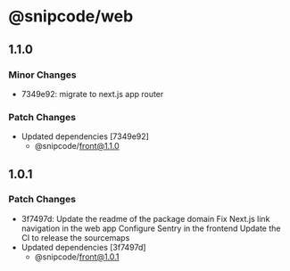 # @snipcode/web

## 1.1.0

### Minor Changes

- 7349e92: migrate to next.js app router

### Patch Changes

- Updated dependencies [7349e92]
  - @snipcode/front@1.1.0

## 1.0.1

### Patch Changes

- 3f7497d: Update the readme of the package domain
  Fix Next.js link navigation in the web app
  Configure Sentry in the frontend
  Update the CI to release the sourcemaps
- Updated dependencies [3f7497d]
  - @snipcode/front@1.0.1
